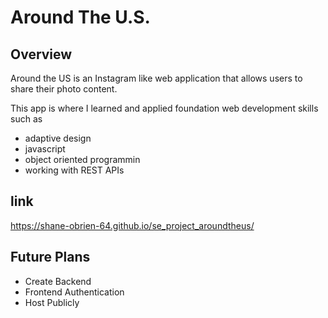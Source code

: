 # Around The U.S.

## Overview

Around the US is an Instagram like web application that allows users to share their photo content.

This app is where I learned and applied foundation web
development skills such as

- adaptive design
- javascript
- object oriented programmin
- working with REST APIs

## link

https://shane-obrien-64.github.io/se_project_aroundtheus/

## Future Plans

- Create Backend
- Frontend Authentication
- Host Publicly
